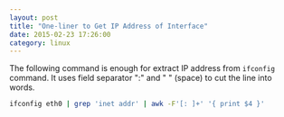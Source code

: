 ```yaml
---
layout: post
title: "One-liner to Get IP Address of Interface"
date: 2015-02-23 17:26:00
category: linux
---
```

The following command is enough for extract IP address from `ifconfig` command. It uses field separator ":" and " " (space) to cut the line into words.

```bash
ifconfig eth0 | grep 'inet addr' | awk -F'[: ]+' '{ print $4 }'
```
